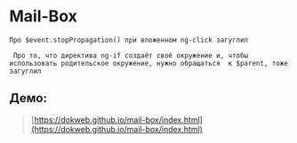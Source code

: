 # Mail-Box

`` Про $event.stopPropagation() при вложенном ng-click загуглил ``

`` Про то, что директива ng-if создаёт своё окружение и, чтобы использовать родительское окружение, нужно обращаться  к $parent, тоже загуглил``

## Демо:
> [https://dokweb.github.io/mail-box/index.html](https://dokweb.github.io/mail-box/index.html)